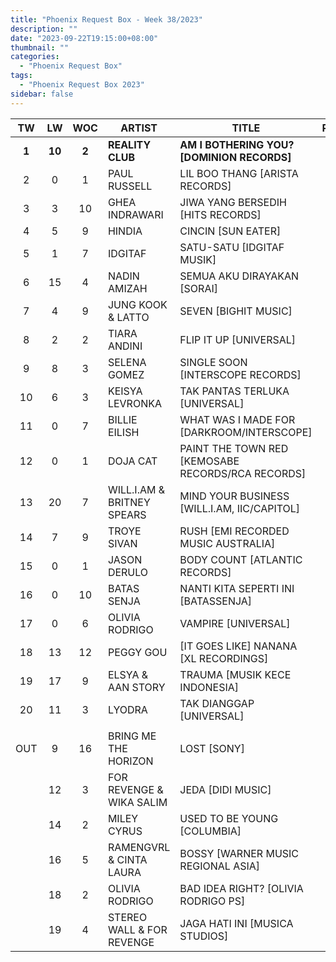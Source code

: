 ```yaml
---
title: "Phoenix Request Box - Week 38/2023"
description: ""
date: "2023-09-22T19:15:00+08:00"
thumbnail: ""
categories:
  - "Phoenix Request Box"
tags:
  - "Phoenix Request Box 2023"
sidebar: false
---
```

<!--more-->
|TW|LW|WOC|ARTIST|TITLE|PEAK|PTW|PLW|MOVE|TLW|TOTAL|
|:---:|:---:|:---:|---|---|:---:|:---:|:---:|:---:|:---:|:---:|
|**1**|**10**|**2**|**REALITY CLUB**|**AM I BOTHERING YOU? [DOMINION RECORDS]**|1|**3020**|1000|2020|1000|4020|
|2|0|1|PAUL RUSSELL|LIL BOO THANG [ARISTA RECORDS]|2|2680|0|2680|0|2680|
|3|3|10|GHEA INDRAWARI|JIWA YANG BERSEDIH [HITS RECORDS]|1|2190|2510|-320|25537|27727|
|4|5|9|HINDIA|CINCIN [SUN EATER]|1|2089|1710|379|33088|35177|
|5|1|7|IDGITAF|SATU-SATU [IDGITAF MUSIK]|1|1606|5604|-3998|22214|23820|
|6|15|4|NADIN AMIZAH|SEMUA AKU DIRAYAKAN [SORAI]|2|1261|795|466|7661|8922|
|7|4|9|JUNG KOOK & LATTO|SEVEN [BIGHIT MUSIC]|1|1109|1850|-741|30680|31789|
|8|2|2|TIARA ANDINI|FLIP IT UP [UNIVERSAL]|2|860|2900|-2040|2900|3760|
|9|8|3|SELENA GOMEZ|SINGLE SOON [INTERSCOPE RECORDS]|8|780|1420|-640|1780|2560|
|10|6|3|KEISYA LEVRONKA|TAK PANTAS TERLUKA [UNIVERSAL]|6|760|1440|-680|2200|2960|
|11|0|7|BILLIE EILISH|WHAT WAS I MADE FOR [DARKROOM/INTERSCOPE]|6|637|0|637|4013|4650|
|12|0|1|DOJA CAT|PAINT THE TOWN RED [KEMOSABE RECORDS/RCA RECORDS]|12|630|0|630|0|630|
|13|20|7|WILL.I.AM & BRITNEY SPEARS|MIND YOUR BUSINESS [WILL.I.AM, IIC/CAPITOL]|7|620|640|-20|4760|5380|
|14|7|9|TROYE SIVAN|RUSH [EMI RECORDED MUSIC AUSTRALIA]|3|560|1420|-860|12960|13520|
|15|0|1|JASON DERULO|BODY COUNT [ATLANTIC RECORDS]|15|520|0|520|0|520|
|16|0|10|BATAS SENJA|NANTI KITA SEPERTI INI [BATASSENJA]|2|508|0|508|11062|11570|
|17|0|6|OLIVIA RODRIGO|VAMPIRE [UNIVERSAL]|5|506|0|506|3828|4334|
|18|13|12|PEGGY GOU|[IT GOES LIKE] NANANA [XL RECORDINGS]|1|489|858|-369|22282|22771|
|19|17|9|ELSYA & AAN STORY|TRAUMA [MUSIK KECE INDONESIA]|4|453|732|-279|6446|6899|
|20|11|3|LYODRA|TAK DIANGGAP [UNIVERSAL]|11|420|960|-540|1380|1800|
| | | | | | | | | | | |
|OUT|9|16|BRING ME THE HORIZON|LOST [SONY]|5| | | | | |
| |12|3|FOR REVENGE & WIKA SALIM|JEDA [DIDI MUSIC]|12| | | | | |
| |14|2|MILEY CYRUS|USED TO BE YOUNG [COLUMBIA]|4| | | | | |
| |16|5|RAMENGVRL & CINTA LAURA|BOSSY [WARNER MUSIC REGIONAL ASIA]|4| | | | | |
| |18|2|OLIVIA RODRIGO|BAD IDEA RIGHT? [OLIVIA RODRIGO PS]|6| | | | | |
| |19|4|STEREO WALL & FOR REVENGE|JAGA HATI INI [MUSICA STUDIOS]|11| | | | | |